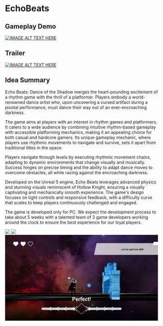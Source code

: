 # EchoBeats

## Gameplay Demo
[![IMAGE ALT TEXT HERE](https://img.youtube.com/vi/gXZLn1zZV1s/0.jpg)](https://www.youtube.com/watch?v=gXZLn1zZV1s)

## Trailer
[![IMAGE ALT TEXT HERE](https://img.youtube.com/vi/PK0cHtq40xo/0.jpg)](https://www.youtube.com/watch?v=PK0cHtq40xo)

## Idea Summary
Echo Beats: Dance of the Shadow merges the heart-pounding excitement of a rhythm game with the thrill of a platformer. Players embody a world-renowned dance artist who, upon uncovering a cursed artifact during a pivotal performance, must dance their way out of an ever-encroaching darkness.

The game aims at players with an interest in rhythm games and platformers. It caters to a wide audience by combining intuitive rhythm-based gameplay with accessible platforming mechanics, making it an appealing choice for both casual and hardcore gamers. Its unique gameplay mechanic, where players use rhythmic movements to navigate and survive, sets it apart from traditional titles in the space.

Players navigate through levels by executing rhythmic movement chains, adapting to dynamic environments that change visually and musically. Success hinges on precise timing and the ability to adapt dance moves to overcome obstacles, all while racing against the encroaching darkness.

Developed on the Unreal 5 engine, Echo Beats leverages advanced physics and stunning visuals reminiscent of Hollow Knight, ensuring a visually captivating and mechanically smooth experience. The game's design focuses on tight controls and responsive feedback, with a difficulty curve that scales to keep players continuously challenged and engaged.

The game is developed only for PC. We expect the development process to take about 5 weeks
with a talented team of 3 game developers working around the clock to ensure the best experience for our loyal players.

![](Screenshots/p1.png)
![](Screenshots/p2.png)
![](Screenshots/p3.png)

